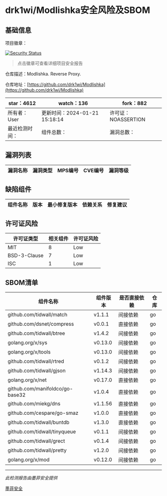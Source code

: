 # drk1wi/Modlishka安全风险及SBOM

## 基础信息

项目徽章：

[![Security Status](https://www.murphysec.com/platform3/v31/badge/1758558242776256512.svg)](https://www.murphysec.com/console/report/1758558242482655232/1758558242776256512)

> 点击徽章可查看详细项目安全报告

仓库描述：Modlishka. Reverse Proxy.  

仓库地址：[https://github.com/drk1wi/Modlishka](https://github.com/drk1wi/Modlishka)

| star：4612 | watch：136 | fork：882 |
| ----------- | -------------- | ------------ |
| 所有者：User | 更新时间：2024-01-21 15:18:14 | 许可证：NOASSERTION |
| 最近检测时间： | 组件总数： | 漏洞总数： |




## 漏洞列表

| 漏洞名称 | 漏洞类型 | MPS编号 | CVE编号 | 漏洞等级 |
| ------- | ------ | ------- | ------ | ----- |





## 缺陷组件

| 组件名称 | 版本 | 最小修复版本 | 依赖关系 | 修复建议 |
| -------- | ---- | ------------ | -------- | -------- |





## 许可证风险

| 许可证类型 | 相关组件 | 许可证风险 |
| ---------- | -------- | ---------- |
|MIT|8|Low|
|BSD-3-Clause|7|Low|
|ISC|1|Low|




## SBOM清单

| 组件名称 | 组件版本 | 是否直接依赖 | 仓库 |
| -------- | -------- | ------------ | ---- |
|github.com/tidwall/match|v1.1.1|间接依赖|go|
|github.com/dsnet/compress|v0.0.1|直接依赖|go|
|github.com/tidwall/btree|v1.4.2|间接依赖|go|
|golang.org/x/sys|v0.13.0|间接依赖|go|
|golang.org/x/tools|v0.13.0|间接依赖|go|
|github.com/tidwall/rtred|v0.1.2|间接依赖|go|
|github.com/tidwall/gjson|v1.14.3|间接依赖|go|
|golang.org/x/net|v0.17.0|直接依赖|go|
|github.com/manifoldco/go-base32|v1.0.4|直接依赖|go|
|github.com/miekg/dns|v1.1.56|直接依赖|go|
|github.com/cespare/go-smaz|v1.0.0|直接依赖|go|
|github.com/tidwall/buntdb|v1.3.0|直接依赖|go|
|github.com/tidwall/tinyqueue|v0.1.1|间接依赖|go|
|github.com/tidwall/grect|v0.1.4|间接依赖|go|
|github.com/tidwall/pretty|v1.2.0|间接依赖|go|
|golang.org/x/mod|v0.12.0|间接依赖|go|


------

*此检测报告由墨菲安全提供*

[墨菲安全](www.murphysec.com)